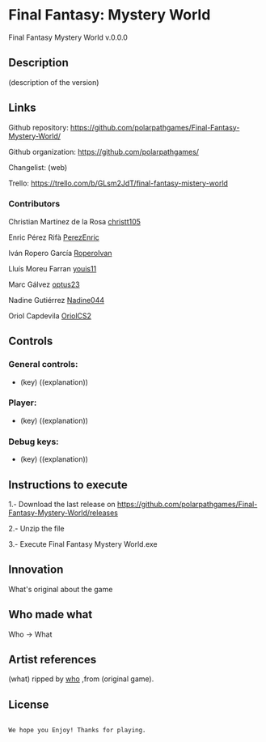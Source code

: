 # Final Fantasy: Mystery World

Final Fantasy Mystery World v.0.0.0

## Description

(description of the version)

## Links

Github repository: https://github.com/polarpathgames/Final-Fantasy-Mystery-World/

Github organization: https://github.com/polarpathgames/

Changelist: (web)

Trello: https://trello.com/b/GLsm2JdT/final-fantasy-mistery-world

### Contributors

Christian Martínez de la Rosa [christt105](https://github.com/christt105)

Enric Pérez Rifà [PerezEnric](https://github.com/PerezEnric)

Iván Ropero García [RoperoIvan](https://github.com/RoperoIvan)

Lluís Moreu Farran [youis11](https://github.com/youis11)

Marc Gálvez [optus23](https://github.com/optus23)

Nadine Gutiérrez [Nadine044](https://github.com/Nadine044)

Oriol Capdevila [OriolCS2](https://github.com/OriolCS2) 

## Controls
### General controls:

- (key) ((explanation))

### Player: 

- (key) ((explanation))

### Debug keys:

- (key) ((explanation))

## Instructions to execute

1.- Download the last release on https://github.com/polarpathgames/Final-Fantasy-Mystery-World/releases

2.- Unzip the file

3.- Execute Final Fantasy Mystery World.exe

## Innovation 

What's original about the game

## Who made what

Who -> What

## Artist references

(what) ripped by [who](web) ,from (original game).

## License

~~~

We hope you Enjoy! Thanks for playing.

